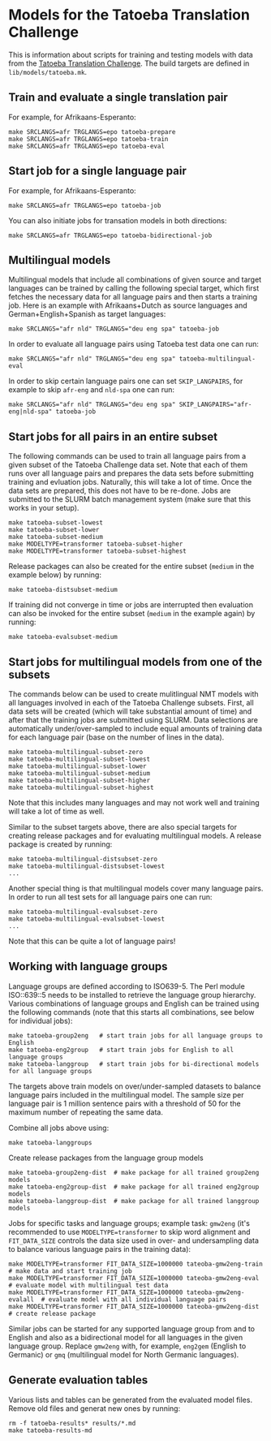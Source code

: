 
# Models for the Tatoeba Translation Challenge


This is information about scripts for training and testing models with data from the [Tatoeba Translation Challenge](https://github.com/Helsinki-NLP/Tatoeba-Challenge). The build targets are defined in `lib/models/tatoeba.mk`.


## Train and evaluate a single translation pair

For example, for Afrikaans-Esperanto:

```
make SRCLANGS=afr TRGLANGS=epo tatoeba-prepare
make SRCLANGS=afr TRGLANGS=epo tatoeba-train
make SRCLANGS=afr TRGLANGS=epo tatoeba-eval
```


## Start job for a single language pair

For example, for Afrikaans-Esperanto:

```
make SRCLANGS=afr TRGLANGS=epo tatoeba-job
```

You can also initiate jobs for transation models in both directions:

```
make SRCLANGS=afr TRGLANGS=epo tatoeba-bidirectional-job
```



## Multilingual models


Multilingual models that include all combinations of given source and target languages can be trained by calling the following special target, which first fetches the necessary data for all language pairs and then starts a training job. Here is an example with Afrikaans+Dutch as source languages and German+English+Spanish as target languages:

```
make SRCLANGS="afr nld" TRGLANGS="deu eng spa" tatoeba-job
```

In order to evaluate all language pairs using Tatoeba test data one can run:

```
make SRCLANGS="afr nld" TRGLANGS="deu eng spa" tatoeba-multilingual-eval
```

In order to skip certain language pairs one can set `SKIP_LANGPAIRS`, for example to skip `afr-eng` and `nld-spa` one can run:

```
make SRCLANGS="afr nld" TRGLANGS="deu eng spa" SKIP_LANGPAIRS="afr-eng|nld-spa" tatoeba-job
```




## Start jobs for all pairs in an entire subset


The following commands can be used to train all language pairs from a given subset of the Tatoeba Challenge data set. Note that each of them runs over all language pairs and prepares the data sets before submitting training and evluation jobs. Naturally, this will take a lot of time. Once the data sets are prepared, this does not have to be re-done. Jobs are submitted to the SLURM batch management system (make sure that this works in your setup).

```
make tatoeba-subset-lowest
make tatoeba-subset-lower
make tatoeba-subset-medium
make MODELTYPE=transformer tatoeba-subset-higher
make MODELTYPE=transformer tatoeba-subset-highest
```

Release packages can also be created for the entire subset (`medium` in the example below) by running:

```
make tatoeba-distsubset-medium
```

If training did not converge in time or jobs are interrupted then evaluation can also be invoked for the entire subset (`medium` in the example again) by running:

```
make tatoeba-evalsubset-medium
```


## Start jobs for multilingual models from one of the subsets

The commands below can be used to create mulitlingual NMT models with all languages involved in each of the Tatoeba Challenge subsets. First, all data sets will be created (which will take substantial amount of time) and after that the training jobs are submitted using SLURM. Data selections are automatically under/over-sampled to include equal amounts of training data for each language pair (base on the number of lines in the data).

```
make tatoeba-multilingual-subset-zero
make tatoeba-multilingual-subset-lowest
make tatoeba-multilingual-subset-lower
make tatoeba-multilingual-subset-medium
make tatoeba-multilingual-subset-higher
make tatoeba-multilingual-subset-highest
```

Note that this includes many languages and may not work well and training will take a lot of time as well.

Similar to the subset targets above, there are also special targets for creating release packages and for evaluating multilingual models. A release package is created by running:

```
make tatoeba-multilingual-distsubset-zero
make tatoeba-multilingual-distsubset-lowest
...
```

Another special thing is that multilingual models cover many language pairs. In order to run all test sets for all language pairs one can run:

```
make tatoeba-multilingual-evalsubset-zero
make tatoeba-multilingual-evalsubset-lowest
...
```

Note that this can be quite a lot of language pairs!



## Working with language groups

Language groups are defined according to ISO639-5. The Perl module ISO::639::5 needs to be installed 
to retrieve the language group hierarchy. Various combinations of language groups and English can be
trained using the following commands (note that this starts all combinations, see below for individual jobs):

```
make tatoeba-group2eng   # start train jobs for all language groups to English
make tatoeba-eng2group   # start train jobs for English to all language groups
make tatoeba-langgroup   # start train jobs for bi-directional models for all language groups
```

The targets above train models on over/under-sampled datasets to balance language pairs included in the multilingual model. The sample size per language pair is 1 million sentence pairs with a threshold of 50 for the maximum number of repeating the same data.

Combine all jobs above using:

```
make tatoeba-langgroups
```


Create release packages from the language group models

```
make tatoeba-group2eng-dist  # make package for all trained group2eng models
make tatoeba-eng2group-dist  # make package for all trained eng2group models
make tatoeba-langgroup-dist  # make package for all trained langgroup models
```

Jobs for specific tasks and language groups; example task: `gmw2eng` (it's recommended to use `MODELTYPE=transformer` to skip word alignment and `FIT_DATA_SIZE` controls the data size used in over- and undersampling data to balance various language pairs in the training data):

```
make MODELTYPE=transformer FIT_DATA_SIZE=1000000 tateoba-gmw2eng-train    # make data and start training job
make MODELTYPE=transformer FIT_DATA_SIZE=1000000 tateoba-gmw2eng-eval     # evaluate model with multilingual test data
make MODELTYPE=transformer FIT_DATA_SIZE=1000000 tateoba-gmw2eng-evalall  # evaluate model with all individual language pairs
make MODELTYPE=transformer FIT_DATA_SIZE=1000000 tateoba-gmw2eng-dist     # create release package
```

Similar jobs can be started for any supported language group from and to English
and also as a bidirectional model for all languages in the given language group.
Replace `gmw2eng` with, for example, `eng2gem` (English to Germanic) or 
`gmq` (multilingual model for North Germanic languages).





## Generate evaluation tables

Various lists and tables can be generated from the evaluated model files. Remove old files and generat new ones by running:

```
rm -f tatoeba-results* results/*.md
make tatoeba-results-md
```
